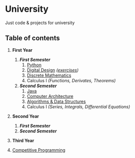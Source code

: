 # University
Just code & projects for university

## Table of contents

1. **First Year**
    1. ***First Semester***
        1. [Python](./python/) 
        2. [Digital Design](./verilog/) _([exercises](https://github.com/sapienzastudentsnetwork/psd2223))_
        3. [Discrete Mathematics](https://github.com/sapienzastudentsnetwork/mmi2122)
        4. Calculus I _(Functions, Derivates, Theorems)_
    2. ***Second Semester***
        1. [Java](./java/)
        2. [Computer Architecture](./assembly/)
        3. [Algorithms & Data Structures](./algorithms/)
        4. Calculus I _(Series, Integrals, Differential Equations)_

2. **Second Year**
    1. ***First Semester***
    2. ***Second Semester***

3. **Third Year**

4. [Competitive Programming](./competitive-programming/)
